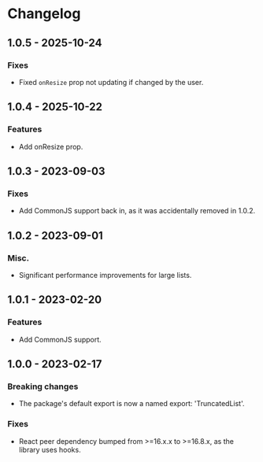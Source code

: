# Changelog

## 1.0.5 - 2025-10-24

### Fixes

- Fixed `onResize` prop not updating if changed by the user.

## 1.0.4 - 2025-10-22

### Features

- Add onResize prop.

## 1.0.3 - 2023-09-03

### Fixes

- Add CommonJS support back in, as it was accidentally removed in 1.0.2.

## 1.0.2 - 2023-09-01

### Misc.

- Significant performance improvements for large lists.

## 1.0.1 - 2023-02-20

### Features

- Add CommonJS support.

## 1.0.0 - 2023-02-17

### Breaking changes

- The package's default export is now a named export: 'TruncatedList'.

### Fixes

- React peer dependency bumped from >=16.x.x to >=16.8.x, as the library uses hooks.
